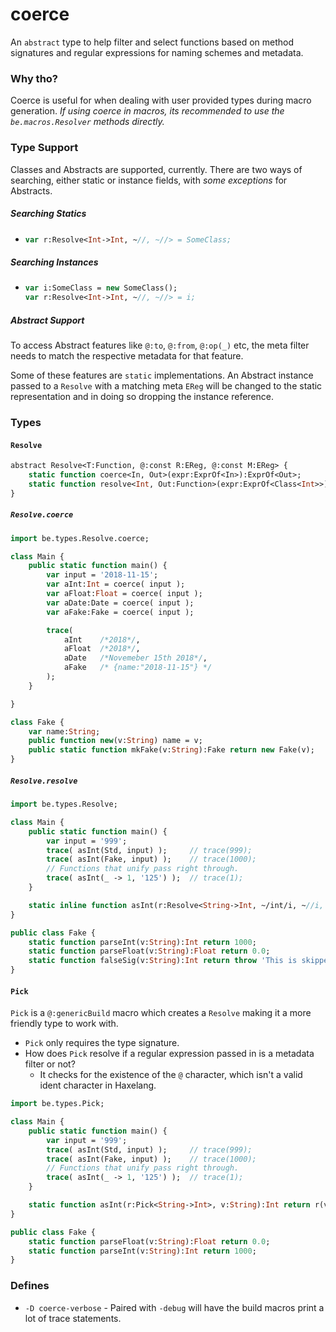 # coerce

An `abstract` type to help filter and select functions based on method signatures and regular expressions for naming schemes and metadata.

### Why tho?

Coerce is useful for when dealing with user provided types during macro generation. _If using coerce in macros, its recommended to use the `be.macros.Resolver` methods directly._

### Type Support

Classes and Abstracts are supported, currently. There are two ways of searching, either static or instance fields, with _some exceptions_ for Abstracts.

##### Searching Statics

-   ```haxe
    var r:Resolve<Int->Int, ~//, ~//> = SomeClass;
    ```

##### Searching Instances

-   ```haxe
    var i:SomeClass = new SomeClass();
    var r:Resolve<Int->Int, ~//, ~//> = i;
    ```

##### Abstract Support

To access Abstract features like `@:to`, `@:from`, `@:op(_)` etc, the meta filter needs to match the respective metadata for that feature. 

Some of these features are `static` implementations. An Abstract instance passed to a `Resolve` with a matching meta `EReg` will be changed to the static representation and in doing so dropping the instance reference.

### Types

#### `Resolve`

```haxe
abstract Resolve<T:Function, @:const R:EReg, @:const M:EReg> {
    static function coerce<In, Out>(expr:ExprOf<In>):ExprOf<Out>;
    static function resolve<Int, Out:Function>(expr:ExprOf<Class<Int>>):ExprOf<Out>;
}
```

##### `Resolve.coerce`

```haxe
import be.types.Resolve.coerce;

class Main {
    public static function main() {
        var input = '2018-11-15';
        var aInt:Int = coerce( input );
        var aFloat:Float = coerce( input );
        var aDate:Date = coerce( input );
        var aFake:Fake = coerce( input );

        trace( 
            aInt    /*2018*/, 
            aFloat  /*2018*/, 
            aDate   /*Novemeber 15th 2018*/, 
            aFake   /* {name:"2018-11-15"} */
        );
    }

}

class Fake {
    var name:String;
    public function new(v:String) name = v;
    public static function mkFake(v:String):Fake return new Fake(v);
}
```

##### `Resolve.resolve`

```haxe
import be.types.Resolve;

class Main {
    public static function main() {
        var input = '999';
        trace( asInt(Std, input) );     // trace(999);
        trace( asInt(Fake, input) );    // trace(1000);
        // Functions that unify pass right through.
        trace( asInt(_ -> 1, '125') );  // trace(1);
    }

    static inline function asInt(r:Resolve<String->Int, ~/int/i, ~//i, v:String):Int return r(v);
}

public class Fake {
    static function parseInt(v:String):Int return 1000;
    static function parseFloat(v:String):Float return 0.0;
    static function falseSig(v:String):Int return throw 'This is skipped due to the `~/int/i` regular expression';
}
```

#### `Pick`

`Pick` is a `@:genericBuild` macro which creates a `Resolve` making it a more friendly type to work with. 
- `Pick` only requires the type signature.
- How does `Pick` resolve if a regular expression passed in is a metadata filter or not?
    + It checks for the existence of the `@` character, which isn't a valid ident character in Haxelang.

```haxe
import be.types.Pick;

class Main {
    public static function main() {
        var input = '999';
        trace( asInt(Std, input) );     // trace(999);
        trace( asInt(Fake, input) );    // trace(1000);
        // Functions that unify pass right through.
        trace( asInt(_ -> 1, '125') );  // trace(1);
    }

    static function asInt(r:Pick<String->Int>, v:String):Int return r(v);
}

public class Fake {
    static function parseFloat(v:String):Float return 0.0;
    static function parseInt(v:String):Int return 1000;
}
```

### Defines

- `-D coerce-verbose` - Paired with `-debug` will have the build macros print a lot of trace statements.